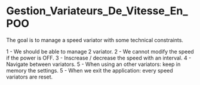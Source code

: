 # Gestion_Variateurs_De_Vitesse_En_POO

The goal is to manage a speed variator with some technical constraints.


1 - We should be able to manage 2 variator.
2 - We cannot modify the speed if the power is OFF.
3 - Inscrease / decrease the speed with an interval.
4 - Navigate between variators.
5 - When using an other variators: keep in memory the settings.
5 - When we exit the application: every speed variators are reset.
